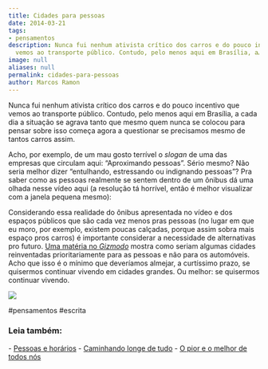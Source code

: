 ```yaml
---
title: Cidades para pessoas
date: 2014-03-21
tags:
- pensamentos
description: Nunca fui nenhum ativista crítico dos carros e do pouco incentivo que
  vemos ao transporte público. Contudo, pelo menos aqui em Brasília, a…
image: null
aliases: null
permalink: cidades-para-pessoas
author: Marcos Ramon
---
```

Nunca fui nenhum ativista crítico dos carros e do pouco incentivo que vemos ao transporte público. Contudo, pelo menos aqui em Brasília, a cada dia a situação se agrava tanto que mesmo quem nunca se colocou para pensar sobre isso começa agora a questionar se precisamos mesmo de tantos carros assim.

Acho, por exemplo, de um mau gosto terrível o _slogan_ de uma das empresas que circulam aqui: “Aproximando pessoas”. Sério mesmo? Não seria melhor dizer “entulhando, estressando ou indignando pessoas”? Pra saber como as pessoas realmente se sentem dentro de um ônibus dá uma olhada nesse vídeo aqui (a resolução tá horrível, então é melhor visualizar com a janela pequena mesmo):

Considerando essa realidade do ônibus apresentada no vídeo e dos espaços públicos que são cada vez menos pras pessoas (no lugar em que eu moro, por exemplo, existem poucas calçadas, porque assim sobra mais espaço pros carros) é importante considerar a necessidade de alternativas pro futuro. [Uma matéria no _Gizmodo_](http://gizmodo.com/5-big-new-projects-remaking-cities-into-havens-for-pede-1547358152) mostra como seriam algumas cidades reinventadas prioritariamente para as pessoas e não para os automóveis. Acho que isso é o mínimo que deveríamos almejar, a curtíssimo prazo, se quisermos continuar vivendo em cidades grandes. Ou melhor: se quisermos continuar vivendo.

<img src="/assets/img/cidades-para pessoas-medium.png">



#pensamentos #escrita

<h3>Leia também:</h3>
- <a href="/pessoas-e-horarios">Pessoas e horários</a>
- <a href="/caminhando-longe-de-tudo">Caminhando longe de tudo</a>
- <a href="/o-pior-e-o-melhor-de-todos-nos">O pior e o melhor de todos nós</a>
